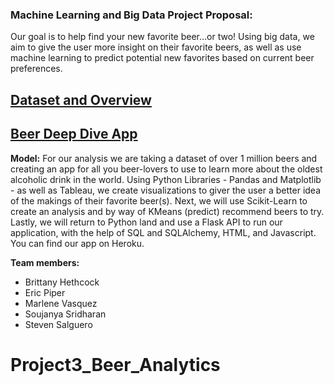 ### Machine Learning and Big Data Project Proposal:
Our goal is to help find your new favorite beer...or two! Using big data, we aim to give the user more insight on their favorite beers, as well as use machine learning to predict potential new favorites based on current beer preferences.

## [Dataset and Overview](https://drive.google.com/drive/folders/1Ne_nnHazm1fLGuQbqbC7H-1TvLbjr71P?usp=sharing)
## [Beer Deep Dive App](https://beer-d.herokuapp.com/)

**Model:** For our analysis we are taking a dataset of over 1 million beers and creating an app for all you beer-lovers to use to learn more about the oldest alcoholic drink in the world. Using Python Libraries - Pandas and Matplotlib - as well as Tableau, we create visualizations to giver the user a better idea of the makings of their favorite beer(s). Next, we will use Scikit-Learn to create an analysis and by way of KMeans (predict) recommend beers to try. Lastly, we will return to Python land and use a Flask API to run our application, with the help of SQL and SQLAlchemy, HTML, and Javascript. You can find our app on Heroku.

**Team members:** 
* Brittany Hethcock
* Eric Piper
* Marlene Vasquez
* Soujanya Sridharan
* Steven Salguero






 
# Project3_Beer_Analytics
